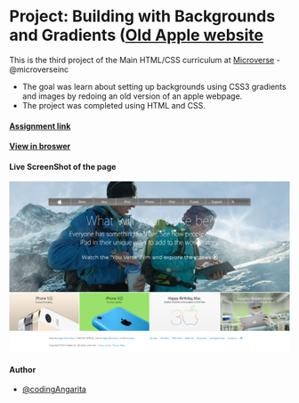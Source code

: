# Project: Building with Backgrounds and Gradients ([Old Apple website](https://web.archive.org/web/20140301004610/http://www.apple.com/)

This is the third project of the Main HTML/CSS curriculum at [Microverse](https://www.microverse.org/) - @microverseinc
* The goal was learn about setting up backgrounds using CSS3 gradients and images by redoing an old version of an apple webpage. 
* The project was completed using HTML and CSS.

#### [Assignment link](https://www.theodinproject.com/courses/html5-and-css3/lessons/building-with-backgrounds-and-gradients)


#### [View in broswer](https://raw.githack.com/codingAngarita/backgrounds-gradients/development/index.html)

#### Live ScreenShot of the page
![ScreenShot 1](./resources/project-capture.png)

#### Author

* [@codingAngarita](https://github.com/codingAngarita)
